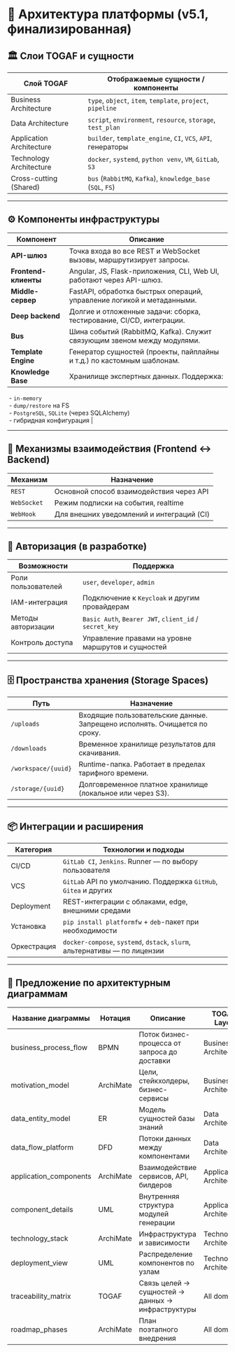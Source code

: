 # 🧱 Архитектура платформы (v5.1, финализированная)

## 🏛 Слои TOGAF и сущности

| Слой TOGAF             | Отображаемые сущности / компоненты                             |
|------------------------|----------------------------------------------------------------|
| Business Architecture  | `type`, `object`, `item`, `template`, `project`, `pipeline`    |
| Data Architecture      | `script`, `environment`, `resource`, `storage`, `test_plan`    |
| Application Architecture | `builder`, `template_engine`, `CI`, `VCS`, `API`, генераторы |
| Technology Architecture| `docker`, `systemd`, `python venv`, `VM`, `GitLab`, `S3`       |
| Cross-cutting (Shared) | `bus` (`RabbitMQ`, `Kafka`), `knowledge_base` (`SQL`, `FS`)    |

---

## ⚙️ Компоненты инфраструктуры

| Компонент           | Описание                                                                 |
|---------------------|--------------------------------------------------------------------------|
| **API-шлюз**         | Точка входа во все REST и WebSocket вызовы, маршрутизирует запросы.    |
| **Frontend-клиенты** | Angular, JS, Flask-приложения, CLI, Web UI, работают через API-шлюз.   |
| **Middle-сервер**   | FastAPI, обработка быстрых операций, управление логикой и метаданными.  |
| **Deep backend**    | Долгие и отложенные задачи: сборка, тестирование, CI/CD, интеграции.    |
| **Bus**             | Шина событий (RabbitMQ, Kafka). Служит связующим звеном между модулями. |
| **Template Engine** | Генератор сущностей (проекты, пайплайны и т.д.) по кастомным шаблонам. |
| **Knowledge Base**  | Хранилище экспертных данных. Поддержка:  
 - `in-memory`  
 - `dump/restore` на FS  
 - `PostgreSQL`, `SQLite` (через SQLAlchemy)  
 - гибридная конфигурация |

---

## 🧠 Механизмы взаимодействия (Frontend ↔ Backend)

| Механизм     | Назначение                                |
|--------------|--------------------------------------------|
| `REST`       | Основной способ взаимодействия через API   |
| `WebSocket`  | Режим подписки на события, realtime        |
| `WebHook`    | Для внешних уведомлений и интеграций (CI)  |

---

## 🔐 Авторизация (в разработке)

| Возможности                        | Поддержка                                                   |
|-----------------------------------|--------------------------------------------------------------|
| Роли пользователей                 | `user`, `developer`, `admin`                                |
| IAM-интеграция                     | Подключение к `Keycloak` и другим провайдерам                |
| Методы авторизации                 | `Basic Auth`, `Bearer JWT`, `client_id` / `secret_key`      |
| Контроль доступа                   | Управление правами на уровне маршрутов и сущностей           |

---

## 🗄 Пространства хранения (Storage Spaces)

| Путь                  | Назначение                                                                 |
|------------------------|----------------------------------------------------------------------------|
| `/uploads`            | Входящие пользовательские данные. Запрещено исполнять. Очищается по сроку. |
| `/downloads`          | Временное хранилище результатов для скачивания.                            |
| `/workspace/{uuid}`   | Runtime-папка. Работает в пределах тарифного времени.                      |
| `/storage/{uuid}`     | Долговременное платное хранилище (локальное или через S3).                 |

---

## 📦 Интеграции и расширения

| Категория     | Технологии и подходы                                                      |
|---------------|---------------------------------------------------------------------------|
| CI/CD         | `GitLab CI`, `Jenkins`. Runner — по выбору пользователя                   |
| VCS           | `GitLab` API по умолчанию. Поддержка `GitHub`, `Gitea` и других           |
| Deployment    | REST-интеграции с облаками, edge, внешними средами                        |
| Установка     | `pip install platformfw` + `deb`-пакет при необходимости                  |
| Оркестрация   | `docker-compose`, `systemd`, `dstack`, `slurm`, альтернативы — по лицензии|

---

## 🧭 Предложение по архитектурным диаграммам

| Название диаграммы        | Нотация     | Описание                                             | TOGAF Layer              |
|---------------------------|-------------|------------------------------------------------------|--------------------------|
| business_process_flow     | BPMN        | Поток бизнес-процесса от запроса до доставки         | Business Architecture    |
| motivation_model          | ArchiMate   | Цели, стейкхолдеры, бизнес-сервисы                   | Business Architecture    |
| data_entity_model         | ER          | Модель сущностей базы знаний                         | Data Architecture        |
| data_flow_platform        | DFD         | Потоки данных между компонентами                     | Data Architecture        |
| application_components    | ArchiMate   | Взаимодействие сервисов, API, билдеров               | Application Architecture |
| component_details         | UML         | Внутренняя структура модулей генерации               | Application Architecture |
| technology_stack          | ArchiMate   | Инфраструктура и зависимости                         | Technology Architecture  |
| deployment_view           | UML         | Распределение компонентов по узлам                   | Technology Architecture  |
| traceability_matrix       | TOGAF       | Связь целей → сущностей → данных → инфраструктуры    | All domains              |
| roadmap_phases            | ArchiMate   | План поэтапного внедрения                            | All domains              |